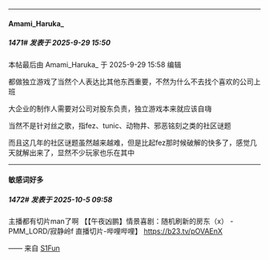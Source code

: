 ﻿
*****

####  Amami_Haruka_  
##### 1471#       发表于 2025-9-29 15:50

 本帖最后由 Amami_Haruka_ 于 2025-9-29 15:58 编辑 

都做独立游戏了当然个人表达比其他东西重要，不然为什么不去找个喜欢的公司上班

大企业的制作人需要对公司对股东负责，独立游戏本来就应该自嗨

当然不是针对丝之歌，指fez、tunic、动物井、邪恶铭刻之类的社区谜题

而且这几年的社区谜题虽然越来越难，但是比起fez那时候破解的快多了，感觉几天就解出来了，显然不少玩家也乐在其中

*****

####  敏感词好多  
##### 1472#       发表于 2025-10-5 09:58

主播都有切片man了啊
【【午夜凶鹏】情景喜剧：随机刷新的房东（x） - PMM_LORD/寂静岭f 直播切片-哔哩哔哩】 https://b23.tv/pOVAEnX

—— 来自 [S1Fun](https://s1fun.koalcat.com)

